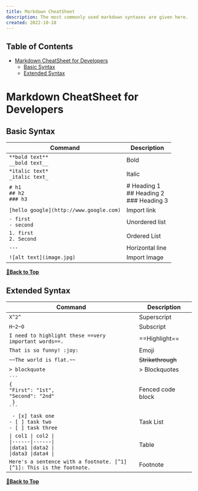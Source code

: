 ```yaml
---
title: Markdown CheatSheet
description: The most commonly used markdown syntaxes are given here.
created: 2022-10-18
---
```


## Table of Contents

- [Markdown CheatSheet for Developers](#markdown-cheatsheet-for-developers)
  - [Basic Syntax](#basic-syntax)
  - [Extended Syntax](#extended-syntax)

# Markdown CheatSheet for Developers

## Basic Syntax

| Command                                 | Description                                          |
| --------------------------------------- | ---------------------------------------------------- |
| `**bold text**` <br /> `__bold text__`  | Bold                                                 |
| `*italic text*` <br /> `_italic text_`  | Italic                                               |
| `# h1` <br /> `## h2` <br /> `### h3`   | # Heading 1 <br /> ## Heading 2 <br /> ### Heading 3 |
| `[hello google](http://www.google.com)` | Import link                                          |
| `- first` <br /> `- second`             | Unordered list                                       |
| `1. first` <br /> `2. Second`           | Ordered List                                         |
| `---`                                   | Horizontal line                                      |
| `![alt text](image.jpg)`                | Import Image                                         |

**[🔼Back to Top](#table-of-contents)**

## Extended Syntax

| Command                                                                                                   | Description       |
| --------------------------------------------------------------------------------------------------------- | ----------------- |
| `X^2^`                                                                                                    | Superscript       |
| `H~2~O`                                                                                                   | Subscript         |
| `I need to highlight these ==very important words==.`                                                     | ==Highlight==     |
| `That is so funny! :joy:`                                                                                 | Emoji             |
| `~~The world is flat.~~ `                                                                                 | ~~Strikethrough~~ |
| `> blockquote`                                                                                            | > Blockquotes     |
| ` ``` ` <br /> `{ ` <br /> `"First": "1st",` <br /> `"Second": "2nd"` <br /> ` }` <br /> ` ``` `            | Fenced code block |
| ` - [x] task one` <br /> `- [ ] task two` <br /> `- [ ] task three` <br />                                | Task List         |
| `\| col1 \| col2 \|` <br /> `\|------\|------\| ` <br /> `\|data1 \|data2 \|` <br /> `\|data3 \|data4 \|` | Table             |
| `Here's a sentence with a footnote. [^1] ` <br /> `[^1]: This is the footnote.`                           | Footnote          |

**[🔼Back to Top](#table-of-contents)**
